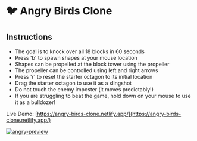 # 🐦 Angry Birds Clone

## Instructions
* The goal is to knock over all 18 blocks in 60 seconds
* Press 'b' to spawn shapes at your mouse location
* Shapes can be propelled at the block tower using the propeller
* The propeller can be controlled using left and right arrows
* Press 'r' to reset the starter octagon to its initial location
* Drag the starter octagon to use it as a slingshot
* Do not touch the enemy imposter (it moves predictably!)
* If you are struggling to beat the game, hold down on your mouse to use it as a bulldozer!

Live Demo: [https://angry-birds-clone.netlify.app/](https://angry-birds-clone.netlify.app/)

[![angry-preview](https://user-images.githubusercontent.com/114364831/209479658-48fe1607-c9e6-4e03-8c90-05f251ac5ba2.jpg)
](https://angry-birds-clone.netlify.app/)
